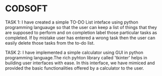 # CODSOFT
TASK 1: I have created a simple TO-DO List inteface using python programming languauge so that the user can keep a list of things that they are supposed to perform and on completion label those particular tasks as completed.
If by mistake user has entered a wrong task then the user can easily delete those tasks from the to-do list.

TASK 2: I have implemented a simple calculator using GUI in python programming language.The rich pyhton library called 'tkinter' helps in building user interfaces with ease.
In this interface, we have mimiced and provided the basic functionalities offered by a calculator to the user.
